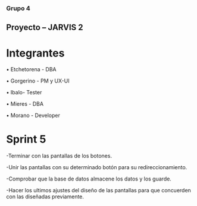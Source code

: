 ### Grupo 4

## Proyecto  – JARVIS 2

# Integrantes

• Etchetorena - DBA

• Gorgerino - PM y UX-UI

• Ibalo- Tester

• Mieres - DBA

• Morano - Developer

# Sprint 5

-Terminar con las pantallas de los botones.

-Unir las pantallas con su determinado botón para su redireccionamiento.

-Comprobar que la base de datos almacene los datos y los guarde.


-Hacer los ultimos ajustes del diseño de las pantallas para que concuerden con las diseñadas previamente.
